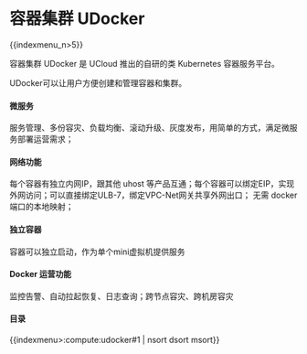 # 容器集群 UDocker

{{indexmenu_n>5}}

容器集群 UDocker 是 UCloud 推出的自研的类 Kubernetes 容器服务平台。

UDocker可以让用户方便创建和管理容器和集群。

#### 微服务

服务管理、多份容灾、负载均衡、滚动升级、灰度发布，用简单的方式，满足微服务部署运营需求；

#### 网络功能

每个容器有独立内网IP，跟其他 uhost
等产品互通；每个容器可以绑定EIP，实现外网访问；可以直接绑定ULB-7，绑定VPC-Net网关共享外网出口；
无需 docker 端口的本地映射；

#### 独立容器

容器可以独立启动，作为单个mini虚拟机提供服务

#### Docker 运营功能

监控告警、自动拉起恢复、日志查询；跨节点容灾、跨机房容灾

#### 目录

{{indexmenu>:compute:udocker#1 | nsort dsort msort}}
